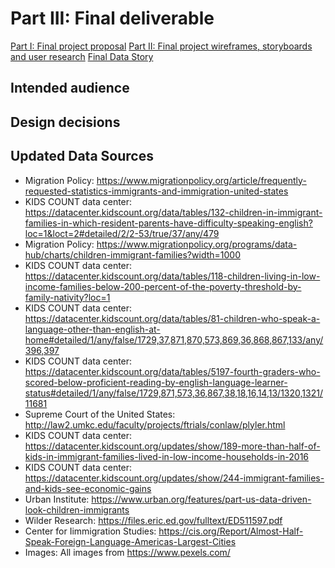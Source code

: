 # Part III: Final deliverable

[Part I: Final project proposal](/final_project_YichuChen.md)
[Part II: Final project wireframes, storyboards and user research](/final_project_part2_YichuChen.md)
[Final Data Story](https://carnegiemellon.shorthandstories.com/educational-constraints-of-immigrant-students-in-the-united-states/index.html)

## Intended audience

## Design decisions

## Updated Data Sources
- Migration Policy: https://www.migrationpolicy.org/article/frequently-requested-statistics-immigrants-and-immigration-united-states
- KIDS COUNT data center: https://datacenter.kidscount.org/data/tables/132-children-in-immigrant-families-in-which-resident-parents-have-difficulty-speaking-english?loc=1&loct=2#detailed/2/2-53/true/37/any/479
- Migration Policy: https://www.migrationpolicy.org/programs/data-hub/charts/children-immigrant-families?width=1000
- KIDS COUNT data center: https://datacenter.kidscount.org/data/tables/118-children-living-in-low-income-families-below-200-percent-of-the-poverty-threshold-by-family-nativity?loc=1
- KIDS COUNT data center: https://datacenter.kidscount.org/data/tables/81-children-who-speak-a-language-other-than-english-at-home#detailed/1/any/false/1729,37,871,870,573,869,36,868,867,133/any/396,397
- KIDS COUNT data center: https://datacenter.kidscount.org/data/tables/5197-fourth-graders-who-scored-below-proficient-reading-by-english-language-learner-status#detailed/1/any/false/1729,871,573,36,867,38,18,16,14,13/1320,1321/11681
- Supreme Court of the United States: http://law2.umkc.edu/faculty/projects/ftrials/conlaw/plyler.html
- KIDS COUNT data center: https://datacenter.kidscount.org/updates/show/189-more-than-half-of-kids-in-immigrant-families-lived-in-low-income-households-in-2016
- KIDS COUNT data center: https://datacenter.kidscount.org/updates/show/244-immigrant-families-and-kids-see-economic-gains
- Urban Institute: https://www.urban.org/features/part-us-data-driven-look-children-immigrants
- Wilder Research: https://files.eric.ed.gov/fulltext/ED511597.pdf
- Center for Iimmigration Studies: https://cis.org/Report/Almost-Half-Speak-Foreign-Language-Americas-Largest-Cities
- Images: All images from https://www.pexels.com/
